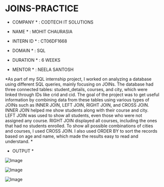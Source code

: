 # JOINS-PRACTICE

* COMPANY * : CODTECH IT SOLUTIONS
  
* NAME * : MOHIT CHAURASIA
  
* INTERN ID * : CT06DF1668
 
* DOMAIN * : SQL
 
* DURATION * : 6 WEEKS 
  
* MENTOR * : NEELA SANTOSH

*As part of my SQL internship project, I worked on analyzing a database using different SQL queries, mainly focusing on JOINs. The database had three connected tables: student_details, courses, and city, which were linked through IDs like crid and cid. The goal of the project was to get useful information by combining data from these tables using various types of JOINs such as INNER JOIN, LEFT JOIN, RIGHT JOIN, and CROSS JOIN. INNER JOIN helped me show students along with their course and city. LEFT JOIN was used to show all students, even those who were not assigned any course. RIGHT JOIN displayed all courses, including the ones that had no students enrolled. To show all possible combinations of cities and courses, I used CROSS JOIN. I also used ORDER BY to sort the records based on age and name, which made the results easy to read and understand. * 

* OUTPUT * 

![Image](https://github.com/user-attachments/assets/8a84d80f-ef38-43e3-bc03-f656ee86769e)  

![Image](https://github.com/user-attachments/assets/0a20912b-0970-4e6c-943c-c4b009d2aef1)

![Image](https://github.com/user-attachments/assets/1218da50-50f6-4280-ad5d-24899568e864)
